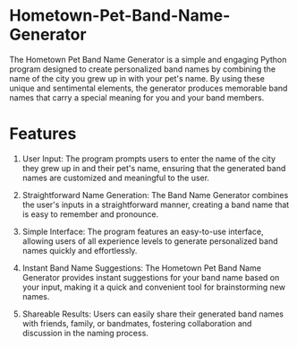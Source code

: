 # Hometown-Pet-Band-Name-Generator
The Hometown Pet Band Name Generator is a simple and engaging Python program designed to create personalized band names by combining the name of the city you grew up in with your pet's name. By using these unique and sentimental elements, the generator produces memorable band names that carry a special meaning for you and your band members.

# Features

1. User Input: The program prompts users to enter the name of the city they grew up in and their pet's name, ensuring that the generated band names are customized and meaningful to the user.

2. Straightforward Name Generation: The Band Name Generator combines the user's inputs in a straightforward manner, creating a band name that is easy to remember and pronounce.

3. Simple Interface: The program features an easy-to-use interface, allowing users of all experience levels to generate personalized band names quickly and effortlessly.

4. Instant Band Name Suggestions: The Hometown Pet Band Name Generator provides instant suggestions for your band name based on your input, making it a quick and convenient tool for brainstorming new names.

5. Shareable Results: Users can easily share their generated band names with friends, family, or bandmates, fostering collaboration and discussion in the naming process.
